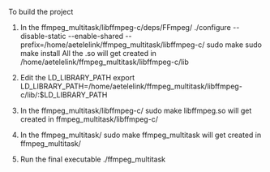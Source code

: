 To build the project

1. In the ffmpeg_multitask/libffmpeg-c/deps/FFmpeg/ 
   ./configure --disable-static --enable-shared --prefix=/home/aetelelink/ffmpeg_multitask/libffmpeg-c/
   sudo make 
   sudo make install
All the .so will get created in /home/aetelelink/ffmpeg_multitask/libffmpeg-c/lib

2. Edit the LD_LIBRARY_PATH 
   export LD_LIBRARY_PATH=/home/aetelelink/ffmpeg_multitask/libffmpeg-c/lib/:$LD_LIBRARY_PATH

3. In the ffmpeg_multitask/libffmpeg-c/ 
   sudo make 
libffmpeg.so will get created in ffmpeg_multitask/libffmpeg-c/

4. In the ffmpeg_multitask/
   sudo make
ffmpeg_multitask will get created in ffmpeg_multitask/ 

5. Run the final executable
   ./ffmpeg_multitask
